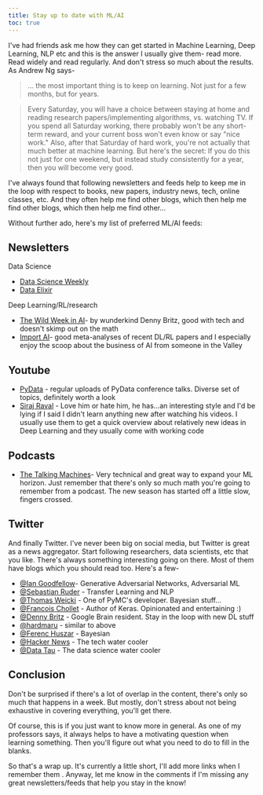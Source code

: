 ```yaml
---
title: Stay up to date with ML/AI
toc: true
---
```


I've had friends ask me how they can get started in Machine Learning, Deep Learning, NLP etc and this is the answer I usually give them- read more. Read widely and read regularly. And don't stress so much about the results. As Andrew Ng says-

>... the most important thing is to keep on learning. Not just for a few months, but for years.

>Every Saturday, you will have a choice between staying at home and reading research papers/implementing algorithms, vs. watching TV. If you spend all Saturday working, there probably won't be any short-term reward, and your current boss won't even know or say "nice work." Also, after that Saturday of hard work, you're not actually that much better at machine learning. But here's the secret: If you do this not just for one weekend, but instead study consistently for a year, then you will become very good.
  
I've always found that following newsletters and feeds help to keep me in the loop with respect to books, new papers, industry news, tech, online classes, etc. And they often help me find other blogs, which then help me find other blogs, which then help me find other...

Without further ado, here's my list of preferred ML/AI feeds:

Newsletters
--------------
Data Science
- [Data Science Weekly](https://www.datascienceweekly.org/)
- [Data Elixir](https://dataelixir.com/)

Deep Learning/RL/research

- [The Wild Week in AI](https://www.getrevue.co/profile/wildml)- by wunderkind Denny Britz, good with tech and doesn't skimp out on the math
- [Import AI](https://jack-clark.net/import-ai/)- good meta-analyses of recent DL/RL papers and I especially enjoy the scoop about the business of AI from someone in the Valley

Youtube
---------
- [PyData](https://www.youtube.com/user/PyDataTV) - regular uploads of PyData conference talks. Diverse set of topics, definitely worth a look
- [Siraj Raval](https://www.youtube.com/channel/UCWN3xxRkmTPmbKwht9FuE5A/featured) - Love him or hate him, he has...an interesting style and I'd be lying if I said I didn't learn anything new after watching his videos. I usually use them to get a quick overview about relatively new ideas in Deep Learning and they usually come with working code

Podcasts
--------
- [The Talking Machines](http://www.thetalkingmachines.com/)- Very technical and great way to expand your ML horizon. Just remember that there's only so much math you're going to remember from a podcast. The new season has started off a little slow, fingers crossed.

Twitter
-------
And finally Twitter. I've never been big on social media, but Twitter is great as a news aggregator. Start following researchers, data scientists, etc that you like. There's always something interesting going on there. Most of them have blogs which you should read too. Here's a few-

- [@Ian Goodfellow](https://twitter.com/goodfellow_ian)- Generative Adversarial Networks, Adversarial ML
- [@Sebastian Ruder](https://twitter.com/seb_ruder) - Transfer Learning and NLP
- [@Thomas Weicki](https://twitter.com/twiecki) - One of PyMC's developer. Bayesian stuff...
- [@Francois Chollet](https://twitter.com/fchollet) - Author of Keras. Opinionated and entertaining :)
- [@Denny Britz](https://twitter.com/dennybritz) - Google Brain resident. Stay in the loop with new DL stuff
- [@hardmaru](https://twitter.com/hardmaru) - similar to above
- [@Ferenc Huszar](https://twitter.com/fhuszar) - Bayesian
- [@Hacker News](https://twitter.com/newsycombinator) - The tech water cooler
- [@Data Tau](https://twitter.com/__DataTau__) - The data science water cooler

## Conclusion

Don't be surprised if there's a lot of overlap in the content, there's only so much that happens in a week. But mostly, don't stress about not being exhaustive in covering everything, you'll get there.

Of course, this is if you just want to know more in general. As one of my professors says, it always helps to have a motivating question when learning something. Then you'll figure out what you need to do to fill in the blanks. 

So that's a wrap up. It's currently a little short, I'll add more links when I remember them . Anyway, let me know in the comments if I'm missing any great newsletters/feeds that help you stay in the know!
